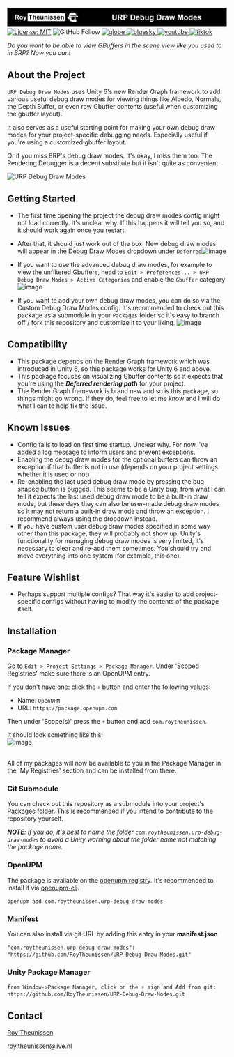 [![Roy Theunissen](Documentation~/Github%20Header.jpg)](http://roytheunissen.com)
[![License: MIT](https://img.shields.io/badge/License-MIT-brightgreen.svg)](LICENSE.md)
![GitHub Follow](https://img.shields.io/github/followers/RoyTheunissen?label=RoyTheunissen&style=social)
<a href="https://roytheunissen.com" target="blank"><picture>
    <source media="(prefers-color-scheme: dark)" srcset="https://github.com/RoyTheunissen/RoyTheunissen/raw/master/globe_dark.png">
    <source media="(prefers-color-scheme: light)" srcset="https://github.com/RoyTheunissen/RoyTheunissen/raw/master/globe_light.png">
    <img alt="globe" src="globe_dark.png" width="20" height="20" />
</picture></a>
<a href="https://bsky.app/profile/roytheunissen.com" target="blank"><picture>
    <source media="(prefers-color-scheme: dark)" srcset="https://github.com/RoyTheunissen/RoyTheunissen/raw/master/bluesky_dark.png">
    <source media="(prefers-color-scheme: light)" srcset="https://github.com/RoyTheunissen/RoyTheunissen/raw/master/bluesky_light.png">
    <img alt="bluesky" src="bluesky_dark.png" width="20" height="20" />
</picture></a>
<a href="https://www.youtube.com/c/r_m_theunissen" target="blank"><picture>
    <source media="(prefers-color-scheme: dark)" srcset="https://github.com/RoyTheunissen/RoyTheunissen/raw/master/youtube_dark.png">
    <source media="(prefers-color-scheme: light)" srcset="https://github.com/RoyTheunissen/RoyTheunissen/raw/master/youtube_light.png">
    <img alt="youtube" src="youtube_dark.png" width="20" height="20" />
</picture></a> 
<a href="https://www.tiktok.com/@roy_theunissen" target="blank"><picture>
    <source media="(prefers-color-scheme: dark)" srcset="https://github.com/RoyTheunissen/RoyTheunissen/raw/master/tiktok_dark.png">
    <source media="(prefers-color-scheme: light)" srcset="https://github.com/RoyTheunissen/RoyTheunissen/raw/master/tiktok_light.png">
    <img alt="tiktok" src="tiktok_dark.png" width="20" height="20" />
</picture></a>

_Do you want to be able to view GBuffers in the scene view like you used to in BRP? Now you can!_

## About the Project

`URP Debug Draw Modes` uses Unity 6's new Render Graph framework to add various useful debug draw modes for viewing things like Albedo, Normals, the Depth Buffer, or even raw Gbuffer contents (useful when customizing the gbuffer layout).

It also serves as a useful starting point for making your own debug draw modes for your project-specific debugging needs. Especially useful if you're using a customized gbuffer layout.

Or if you miss BRP's debug draw modes. It's okay, I miss them too. The Rendering Debugger is a decent substitute but it isn't quite as convenient.

![URP Debug Draw Modes](https://github.com/user-attachments/assets/b9bdaab2-f245-43b3-be5e-f2da4aae3a82)

## Getting Started

- The first time opening the project the debug draw modes config might not load correctly. It's unclear why. If this happens it will tell you so, and it should work again once you restart.
- After that, it should just work out of the box. New debug draw modes will appear in the Debug Draw Modes dropdown under `Deferred`![image](https://github.com/user-attachments/assets/9f19fdfe-82a1-4a7b-8e89-ddfdd44c7adb)
- If you want to use the advanced debug draw modes, for example to view the unfiltered Gbuffers, head to `Edit > Preferences... > URP Debug Draw Modes > Active Categories` and enable the `Gbuffer` category![image](https://github.com/user-attachments/assets/edefc99d-bf15-4705-9111-88b1d599a5db)

- If you want to add your own debug draw modes, you can do so via the Custom Debug Draw Modes config. It's recommended to check out this package as a submodule in your `Packages` folder so it's easy to branch off / fork this repository and customize it to your liking. ![image](https://github.com/user-attachments/assets/cfa15641-06d9-46ce-8949-c0e59ceca7ed)



## Compatibility

- This package depends on the Render Graph framework which was introduced in Unity 6, so this package works for Unity 6 and above.
- This package focuses on visualizing Gbuffer contents so it expects that you're using the **_Deferred rendering path_** for your project.
- The Render Graph framework is brand new and so is this package, so things might go wrong. If they do, feel free to let me know and I will do what I can to help fix the issue.

## Known Issues
- Config fails to load on first time startup. Unclear why. For now I've added a log message to inform users and prevent exceptions.
- Enabling the debug draw modes for the optional buffers can throw an exception if that buffer is not in use (depends on your project settings whether it is used or not)
- Re-enabling the last used debug draw mode by pressing the bug shaped button is bugged. This seems to be a Unity bug, from what I can tell it expects the last used debug draw mode to be a built-in draw mode, but these days they can also be user-made debug draw modes so it may not return a built-in draw mode and throw an exception. I recommend always using the dropdown instead.
- If you have custom user debug draw modes specified in some way other than this package, they will probably not show up. Unity's functionality for managing debug draw modes is very limited, it's necessary to clear and re-add them sometimes. You should try and move everything into one system (for example, this one).

## Feature Wishlist
- Perhaps support multiple configs? That way it's easier to add project-specific configs without having to modify the contents of the package itself.

## Installation

### Package Manager

Go to `Edit > Project Settings > Package Manager`. Under 'Scoped Registries' make sure there is an OpenUPM entry.

If you don't have one: click the `+` button and enter the following values:

- Name: `OpenUPM` <br />
- URL: `https://package.openupm.com` <br />

Then under 'Scope(s)' press the `+` button and add `com.roytheunissen`.

It should look something like this: <br />
![image](https://user-images.githubusercontent.com/3997055/185363839-37b3bb3d-f70c-4dbd-b30d-cc8a93b592bb.png)

<br />
All of my packages will now be available to you in the Package Manager in the 'My Registries' section and can be installed from there.
<br />


### Git Submodule

You can check out this repository as a submodule into your project's Packages folder. This is recommended if you intend to contribute to the repository yourself.

_**NOTE**: If you do, it's best to name the folder `com.roytheunissen.urp-debug-draw-modes` to avoid a Unity warning about the folder name not matching the package name._

### OpenUPM
The package is available on the [openupm registry](https://openupm.com). It's recommended to install it via [openupm-cli](https://github.com/openupm/openupm-cli).

```
openupm add com.roytheunissen.urp-debug-draw-modes
```

### Manifest
You can also install via git URL by adding this entry in your **manifest.json**

```
"com.roytheunissen.urp-debug-draw-modes": "https://github.com/RoyTheunissen/URP-Debug-Draw-Modes.git"
```

### Unity Package Manager
```
from Window->Package Manager, click on the + sign and Add from git: https://github.com/RoyTheunissen/URP-Debug-Draw-Modes.git
```


## Contact
[Roy Theunissen](https://roytheunissen.com)

[roy.theunissen@live.nl](mailto:roy.theunissen@live.nl)
